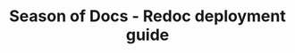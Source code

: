 ---
title: "Season of Docs - Redoc deployment guide"
description: "I participated in Google's Season of Docs in 2021 by contributing to Redocly's open source documentation. One of the main pieces I worked on was adding a Redoc quickstart guide. I also added some deployment guides on how to integrate Redoc with React-based projects and using the CLI to run Redoc locally."
tags: ["api", "open-source"]
link: "https://redocly.com/docs/redoc/deployment/intro/"
weight: 5
draft: false
---